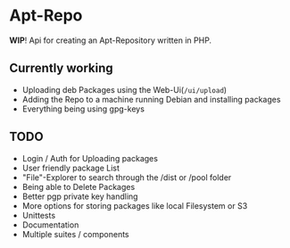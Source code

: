 # Apt-Repo

**WIP**! Api for creating an Apt-Repository written in PHP.

## Currently working

- Uploading deb Packages using the Web-Ui(`/ui/upload`)
- Adding the Repo to a machine running Debian and installing packages
- Everything being using gpg-keys

## TODO

- Login / Auth for Uploading packages
- User friendly package List
- "File"-Explorer to search through the /dist or /pool folder
- Being able to Delete Packages
- Better pgp private key handling
- More options for storing packages like local Filesystem or S3
- Unittests
- Documentation
- Multiple suites / components
